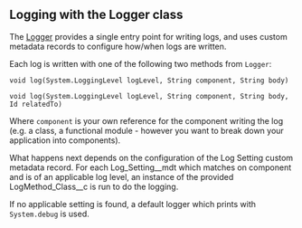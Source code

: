 ## Logging with the Logger class

The [Logger](force-app/main/default/classes/Logger.cls) provides a single entry point for writing logs, and uses custom metadata records to configure how/when logs are written.

Each log is written with one of the following two methods from `Logger`:

```
void log(System.LoggingLevel logLevel, String component, String body)
```

```
void log(System.LoggingLevel logLevel, String component, String body,  Id relatedTo)
```

Where `component` is your own reference for the component writing the log (e.g. a class, a functional module - however you want to break down your application into components).

What happens next depends on the configuration of the Log Setting custom metadata record. For each Log_Setting__mdt which matches on component and is of an applicable log level, an instance of the provided LogMethod_Class__c is run to do the logging. 

If no applicable setting is found, a default logger which prints with `System.debug` is used.